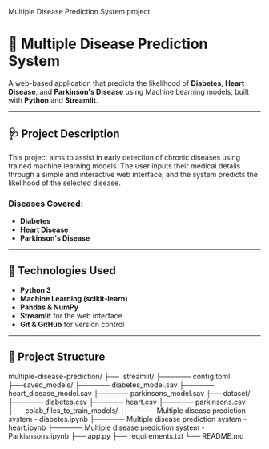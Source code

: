 Multiple Disease Prediction System project
# 🧠 Multiple Disease Prediction System

A web-based application that predicts the likelihood of **Diabetes**, **Heart Disease**, and **Parkinson's Disease** using Machine Learning models, built with **Python** and **Streamlit**.

---

## 🩺 Project Description

This project aims to assist in early detection of chronic diseases using trained machine learning models. The user inputs their medical details through a simple and interactive web interface, and the system predicts the likelihood of the selected disease.

### Diseases Covered:
- **Diabetes**
- **Heart Disease**
- **Parkinson's Disease**

---

## 🚀 Technologies Used

- **Python 3**
- **Machine Learning (scikit-learn)**
- **Pandas & NumPy**
- **Streamlit** for the web interface
- **Git & GitHub** for version control

---

## 📁 Project Structure
multiple-disease-prediction/
├── .streamlit/
        ├────── config.toml
├──saved_models/
        ├────── diabetes_model.sav
        ├────── heart_disease_model.sav
        ├────── parkinsons_model.sav
├── dataset/
        ├────── diabetes.csv
        ├────── heart.csv
        ├────── parkinsons.csv
├── colab_files_to_train_models/
        ├────── Multiple disease prediction system - diabetes.ipynb
        ├────── Multiple disease prediction system - heart.ipynb
        ├────── Multiple disease prediction system - Parkisnsons.ipynb
├── app.py
├── requirements.txt
└── README.md


